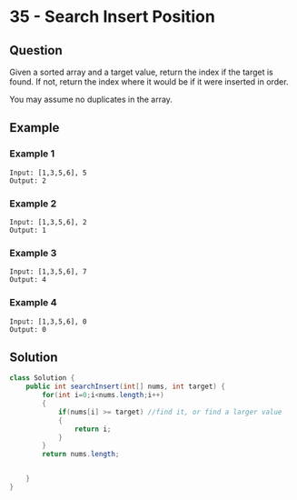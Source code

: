 # 35 - Search Insert Position

## Question

Given a sorted array and a target value, return the index if the target is found. If not, return the index where it would be if it were inserted in order.

You may assume no duplicates in the array.

## Example

### Example 1
```
Input: [1,3,5,6], 5
Output: 2
```


### Example 2
```
Input: [1,3,5,6], 2
Output: 1
```


### Example 3
```
Input: [1,3,5,6], 7
Output: 4
```


### Example 4
```
Input: [1,3,5,6], 0
Output: 0
```


## Solution

```java
class Solution {
    public int searchInsert(int[] nums, int target) {
        for(int i=0;i<nums.length;i++)
        {
            if(nums[i] >= target) //find it, or find a larger value
            {
                return i;
            }
        }
        return nums.length;


    }
}
```